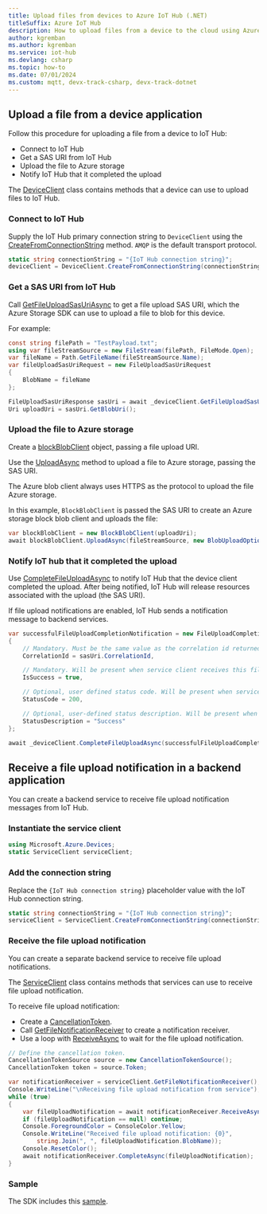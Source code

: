 ```yaml
---
title: Upload files from devices to Azure IoT Hub (.NET)
titleSuffix: Azure IoT Hub
description: How to upload files from a device to the cloud using Azure IoT device SDK for .NET. Uploaded files are stored in an Azure storage blob container.
author: kgremban
ms.author: kgremban
ms.service: iot-hub
ms.devlang: csharp
ms.topic: how-to
ms.date: 07/01/2024
ms.custom: mqtt, devx-track-csharp, devx-track-dotnet
---
```


## Upload a file from a device application

Follow this procedure for uploading a file from a device to IoT Hub:

* Connect to IoT Hub
* Get a SAS URI from IoT Hub
* Upload the file to Azure storage
* Notify IoT Hub that it completed the upload

The [DeviceClient](/dotnet/api/microsoft.azure.devices.client.deviceclient) class contains methods that a device can use to upload files to IoT Hub.

### Connect to IoT Hub

Supply the IoT Hub primary connection string to `DeviceClient` using the [CreateFromConnectionString](/dotnet/api/microsoft.azure.devices.client.deviceclient.createfromconnectionstring?#microsoft-azure-devices-client-deviceclient-createfromconnectionstring(system-string)) method. `AMQP` is the default transport protocol.

``` csharp
static string connectionString = "{IoT Hub connection string}";
deviceClient = DeviceClient.CreateFromConnectionString(connectionString);
```

### Get a SAS URI from IoT Hub

Call [GetFileUploadSasUriAsync](/dotnet/api/microsoft.azure.devices.client.deviceclient.getfileuploadsasuriasync) to get a file upload SAS URI, which the Azure Storage SDK can use to upload a file to blob for this device.

For example:

```csharp
const string filePath = "TestPayload.txt";
using var fileStreamSource = new FileStream(filePath, FileMode.Open);
var fileName = Path.GetFileName(fileStreamSource.Name);
var fileUploadSasUriRequest = new FileUploadSasUriRequest
{
    BlobName = fileName
};

FileUploadSasUriResponse sasUri = await _deviceClient.GetFileUploadSasUriAsync(fileUploadSasUriRequest);
Uri uploadUri = sasUri.GetBlobUri();
```

### Upload the file to Azure storage

Create a [blockBlobClient](/dotnet/api/azure.storage.blobs.specialized.blockblobclient) object, passing a file upload URI.

Use the [UploadAsync](/dotnet/api/azure.storage.blobs.specialized.blockblobclient.uploadasync?#azure-storage-blobs-specialized-blockblobclient-uploadasync(system-io-stream-azure-storage-blobs-models-blobuploadoptions-system-threading-cancellationtoken)) method to upload a file to Azure storage, passing the SAS URI.

The Azure blob client always uses HTTPS as the protocol to upload the file Azure storage.

In this example, `BlockBlobClient` is passed the SAS URI to create an Azure storage block blob client and uploads the file:

```csharp
var blockBlobClient = new BlockBlobClient(uploadUri);
await blockBlobClient.UploadAsync(fileStreamSource, new BlobUploadOptions());
```

### Notify IoT hub that it completed the upload

Use [CompleteFileUploadAsync](/dotnet/api/microsoft.azure.devices.client.deviceclient.completefileuploadasync) to notify IoT Hub that the device client completed the upload. After being notified, IoT Hub will release resources associated with the upload (the SAS URI).

If file upload notifications are enabled, IoT Hub sends a notification message to backend services.

```csharp
var successfulFileUploadCompletionNotification = new FileUploadCompletionNotification
{
    // Mandatory. Must be the same value as the correlation id returned in the sas uri response
    CorrelationId = sasUri.CorrelationId,

    // Mandatory. Will be present when service client receives this file upload notification
    IsSuccess = true,

    // Optional, user defined status code. Will be present when service client receives this file upload notification
    StatusCode = 200,

    // Optional, user-defined status description. Will be present when service client receives this file upload notification
    StatusDescription = "Success"
};

await _deviceClient.CompleteFileUploadAsync(successfulFileUploadCompletionNotification);
```

## Receive a file upload notification in a backend application

You can create a backend service to receive file upload notification messages from IoT Hub.

### Instantiate the service client

```csharp
using Microsoft.Azure.Devices;
static ServiceClient serviceClient;
```

### Add the connection string

Replace the `{IoT Hub connection string}` placeholder value with the IoT Hub connection string.

```csharp
static string connectionString = "{IoT Hub connection string}";
serviceClient = ServiceClient.CreateFromConnectionString(connectionString);
```

### Receive the file upload notification

You can create a separate backend service to receive file upload notifications.

The [ServiceClient](/dotnet/api/microsoft.azure.devices.serviceclient) class contains methods that services can use to receive file upload notification.

To receive file upload notification:

* Create a [CancellationToken](/dotnet/api/azure.core.httpmessage.cancellationtoken?#azure-core-httpmessage-cancellationtoken).
* Call [GetFileNotificationReceiver](/dotnet/api/microsoft.azure.devices.serviceclient.getfilenotificationreceiver?#microsoft-azure-devices-serviceclient-getfilenotificationreceiver) to create a notification receiver.
* Use a loop with [ReceiveAsync](/dotnet/api/microsoft.azure.devices.receiver-1.receiveasync?#microsoft-azure-devices-receiver-1-receiveasync(system-threading-cancellationtoken)) to wait for the file upload notification.

```csharp
// Define the cancellation token.
CancellationTokenSource source = new CancellationTokenSource();
CancellationToken token = source.Token;

var notificationReceiver = serviceClient.GetFileNotificationReceiver();
Console.WriteLine("\nReceiving file upload notification from service");
while (true)
{
    var fileUploadNotification = await notificationReceiver.ReceiveAsync(token);
    if (fileUploadNotification == null) continue;
    Console.ForegroundColor = ConsoleColor.Yellow;
    Console.WriteLine("Received file upload notification: {0}", 
        string.Join(", ", fileUploadNotification.BlobName));
    Console.ResetColor();
    await notificationReceiver.CompleteAsync(fileUploadNotification);
}
```

### Sample

The SDK includes this [sample](https://github.com/Azure/azure-iot-sdk-csharp/blob/main/iothub/device/samples/getting%20started/FileUploadSample/FileUploadSample.cs).
